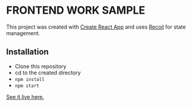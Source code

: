 # FRONTEND WORK SAMPLE

This project was created with [Create React App](https://github.com/facebook/create-react-app) and uses [Recoil](https://recoiljs.org/) for state management.

## Installation

- Clone this repository
- cd to the created directory
- `npm install`
- `npm start`

[See it live here.](https:/projects.jpkarlsven.com/efuse-work-sample)